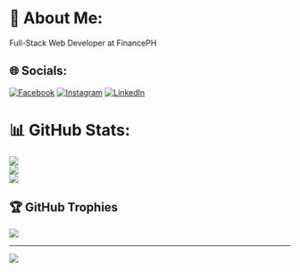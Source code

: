 # 💫 About Me:
Full-Stack Web Developer at FinancePH


## 🌐 Socials:
[![Facebook](https://img.shields.io/badge/Facebook-%231877F2.svg?logo=Facebook&logoColor=white)](https://facebook.com/lagriamj18) [![Instagram](https://img.shields.io/badge/Instagram-%23E4405F.svg?logo=Instagram&logoColor=white)](https://instagram.com/lagriamj) [![LinkedIn](https://img.shields.io/badge/LinkedIn-%230077B5.svg?logo=linkedin&logoColor=white)](https://linkedin.com/in/lagriamj) 

# 📊 GitHub Stats:
![](https://github-readme-stats.vercel.app/api?username=lagriamj&theme=dark&hide_border=false&include_all_commits=false&count_private=false)<br/>
![](https://github-readme-streak-stats.herokuapp.com/?user=lagriamj&theme=dark&hide_border=false)<br/>
![](https://github-readme-stats.vercel.app/api/top-langs/?username=lagriamj&theme=dark&hide_border=false&include_all_commits=false&count_private=false&layout=compact)

## 🏆 GitHub Trophies
![](https://github-profile-trophy.vercel.app/?username=lagriamj&theme=radical&no-frame=false&no-bg=true&margin-w=4)

---
[![](https://visitcount.itsvg.in/api?id=lagriamj&icon=0&color=0)](https://visitcount.itsvg.in)

<!-- Proudly created with GPRM ( https://gprm.itsvg.in ) -->
